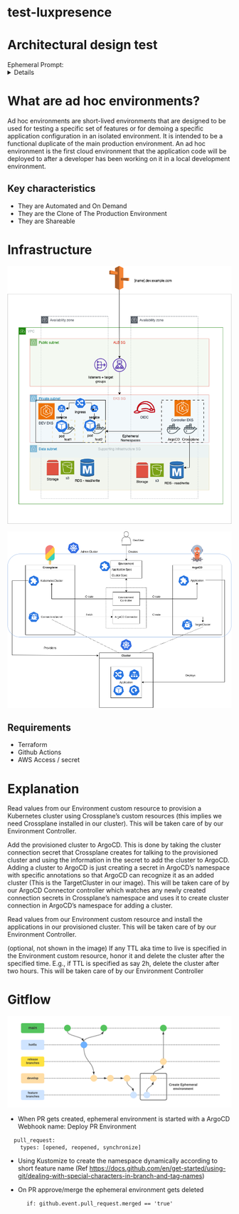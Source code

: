 # test-luxpresence

# Architectural design test

<summary>Ephemeral Prompt:</summary>
<details>

Your team is responsible for delivering ephemeral environments to the other engineering teams. These environments should be created when a developer submits a pull request on GitHub. They should also mirror staging and production which runs microservices on Kubernetes and uses PostgreSQL as the primary database. You are free to pull in any other tool you see the need for — e.g., CI/CD, logging, and etc.
Whiteboard a system that addresses the following requirements:

Ephemeral environments should be spun up on-demand and torn down when no longer needed

Engineers should be able to access their environments via a URL

Environments should be able to be customized with different versions of dependencies (e.g., Service_A should be the feature branch a developer is working on and all other services represent the current version on staging/production)

Please walk us through your solution, including any relevant Kubernetes resources/components, and how you would ensure scalability, availability, and reliability.

Feel free to use any whiteboard tool to save your work for the interview. Here is one we recommend: https://excalidraw.com/
 
Please let me know if you have any questions!

</details>


# What are ad hoc environments?
Ad hoc environments are short-lived environments that are designed to be used for testing a specific set of features or for demoing a specific application configuration in an isolated environment. It is intended to be a functional duplicate of the main production environment. An ad hoc environment is the first cloud environment that the application code will be deployed to after a developer has been working on it in a local development environment.

## Key characteristics

* They are Automated and On Demand
* They are the Clone of The Production Environment 
* They are Shareable

# Infrastructure

[![Infrastructure](./images/infrastructure.png)]()

[![Argo CD + Crossplane](./images/crossplane.png)]()

## Requirements

* Terraform
* Github Actions
* AWS Access / secret


# Explanation


Read values from our Environment custom resource to provision a Kubernetes cluster using Crossplane’s custom resources (this implies we need Crossplane installed in our cluster). This will be taken care of by our Environment Controller.

Add the provisioned cluster to ArgoCD. This is done by taking the cluster connection secret that Crossplane creates for talking to the provisioned cluster and using the information in the secret to add the cluster to ArgoCD. Adding a cluster to ArgoCD is just creating a secret in ArgoCD’s namespace with specific annotations so that ArgoCD can recognize it as an added cluster (This is the TargetCluster in our image). This will be taken care of by our ArgoCD Connector controller which watches any newly created connection secrets in Crossplane’s namespace and uses it to create cluster connection in ArgoCD’s namespace for adding a cluster.

Read values from our Environment custom resource and install the applications in our provisioned cluster. This will be taken care of by our Environment Controller.

(optional, not shown in the image) If any TTL aka time to live is specified in the Environment custom resource, honor it and delete the cluster after the specified time. E.g., if TTL is specified as say 2h, delete the cluster after two hours. This will be taken care of by our Environment Controller

# Gitflow

[![Gitflow](./images/gitflow_ephemeral_environments.png)]()

* When PR gets created, ephemeral environment is started with a ArgoCD Webhook
name: Deploy PR Environment
```on:
  pull_request:
    types: [opened, reopened, synchronize]
```
* Using Kustomize to create the namespace dynamically according to short feature name (Ref https://docs.github.com/en/get-started/using-git/dealing-with-special-characters-in-branch-and-tag-names)

* On PR approve/merge the ephemeral environment gets deleted
```
      if: github.event.pull_request.merged == 'true'
```
    
